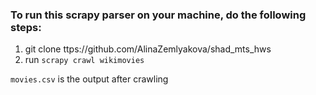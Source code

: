 ### To run this scrapy parser on your machine, do the following steps:
1. git clone ttps://github.com/AlinaZemlyakova/shad_mts_hws
2. run `scrapy crawl wikimovies`

`movies.csv` is the output after crawling
